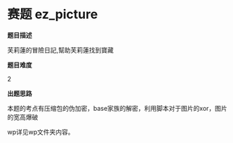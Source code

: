 # 赛题   ez_picture

**题目描述**

芙莉蓮的冒險日記,幫助芙莉蓮找到寶藏

**题目难度**

2

**出题思路**

本题的考点有压缩包的伪加密，base家族的解密，利用脚本对于图片的xor，图片的宽高爆破

wp详见wp文件夹内容。